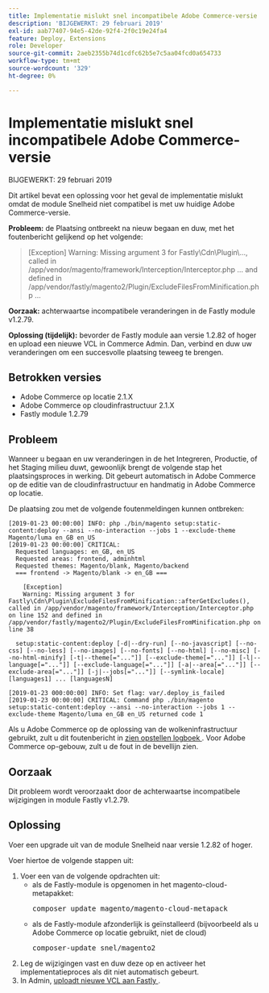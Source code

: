 ```yaml
---
title: Implementatie mislukt snel incompatibele Adobe Commerce-versie
description: 'BIJGEWERKT: 29 februari 2019'
exl-id: aab77407-94e5-42de-92f4-2f0c19e24fa4
feature: Deploy, Extensions
role: Developer
source-git-commit: 2aeb2355b74d1cdfc62b5e7c5aa04fcd0a654733
workflow-type: tm+mt
source-wordcount: '329'
ht-degree: 0%

---
```


# Implementatie mislukt snel incompatibele Adobe Commerce-versie

BIJGEWERKT: 29 februari 2019

Dit artikel bevat een oplossing voor het geval de implementatie mislukt omdat de module Snelheid niet compatibel is met uw huidige Adobe Commerce-versie.

**Probleem:** de Plaatsing ontbreekt na nieuw begaan en duw, met het foutenbericht gelijkend op het volgende:

>\[Exception\] Warning: Missing argument 3 for Fastly\\Cdn\\Plugin\\..., called in /app/vendor/magento/framework/Interception/Interceptor.php ... and defined in /app/vendor/fastly/magento2/Plugin/ExcludeFilesFromMinification.php ...

**Oorzaak:** achterwaartse incompatibele veranderingen in de Fastly module v1.2.79.

**Oplossing (tijdelijk):** bevorder de Fastly module aan versie 1.2.82 of hoger en upload een nieuwe VCL in Commerce Admin. Dan, verbind en duw uw veranderingen om een succesvolle plaatsing teweeg te brengen.

## Betrokken versies

* Adobe Commerce op locatie 2.1.X
* Adobe Commerce op cloudinfrastructuur 2.1.X
* Fastly module 1.2.79

## Probleem

Wanneer u begaan en uw veranderingen in de het Integreren, Productie, of het Staging milieu duwt, gewoonlijk brengt de volgende stap het plaatsingsproces in werking. Dit gebeurt automatisch in Adobe Commerce op de editie van de cloudinfrastructuur en handmatig in Adobe Commerce op locatie.

De plaatsing zou met de volgende foutenmeldingen kunnen ontbreken:

```
[2019-01-23 00:00:00] INFO: php ./bin/magento setup:static-content:deploy --ansi --no-interaction --jobs 1 --exclude-theme Magento/luma en_GB en_US
[2019-01-23 00:00:00] CRITICAL:
  Requested languages: en_GB, en_US
  Requested areas: frontend, adminhtml
  Requested themes: Magento/blank, Magento/backend
  === frontend -> Magento/blank -> en_GB ===

    [Exception]
    Warning: Missing argument 3 for Fastly\Cdn\Plugin\ExcludeFilesFromMinification::afterGetExcludes(), called in /app/vendor/magento/framework/Interception/Interceptor.php on line 152 and defined in /app/vendor/fastly/magento2/Plugin/ExcludeFilesFromMinification.php on line 38

  setup:static-content:deploy [-d|--dry-run] [--no-javascript] [--no-css] [--no-less] [--no-images] [--no-fonts] [--no-html] [--no-misc] [--no-html-minify] [-t|--theme[="..."]] [--exclude-theme[="..."]] [-l|--language[="..."]] [--exclude-language[="..."]] [-a|--area[="..."]] [--exclude-area[="..."]] [-j|--jobs[="..."]] [--symlink-locale] [languages1] ... [languagesN]

[2019-01-23 000:00:00] INFO: Set flag: var/.deploy_is_failed
[2019-01-23 00:00:00] CRITICAL: Command php ./bin/magento setup:static-content:deploy --ansi --no-interaction --jobs 1 --exclude-theme Magento/luma en_GB en_US returned code 1
```

Als u Adobe Commerce op de oplossing van de wolkeninfrastructuur gebruikt, zult u dit foutenbericht in [ zien opstellen logboek ](https://experienceleague.adobe.com/nl/docs/commerce-cloud-service/user-guide/develop/test/log-locations). Voor Adobe Commerce op-gebouw, zult u de fout in de bevellijn zien.

## Oorzaak

Dit probleem wordt veroorzaakt door de achterwaartse incompatibele wijzigingen in module Fastly v1.2.79.

## Oplossing

Voer een upgrade uit van de module Snelheid naar versie 1.2.82 of hoger.

Voer hiertoe de volgende stappen uit:

1. Voer een van de volgende opdrachten uit:
   * als de Fastly-module is opgenomen in het magento-cloud-metapakket:    <pre>composer update magento/magento-cloud-metapack</pre>
   * als de Fastly-module afzonderlijk is geïnstalleerd (bijvoorbeeld als u Adobe Commerce op locatie gebruikt, niet de cloud) <pre>composer-update snel/magento2</pre>
1. Leg de wijzigingen vast en duw deze op en activeer het implementatieproces als dit niet automatisch gebeurt.
1. In Admin, [ uploadt nieuwe VCL aan Fastly ](https://experienceleague.adobe.com/nl/docs/commerce-cloud-service/user-guide/cdn/setup-fastly/fastly-configuration#upload-vcl-snippets).
